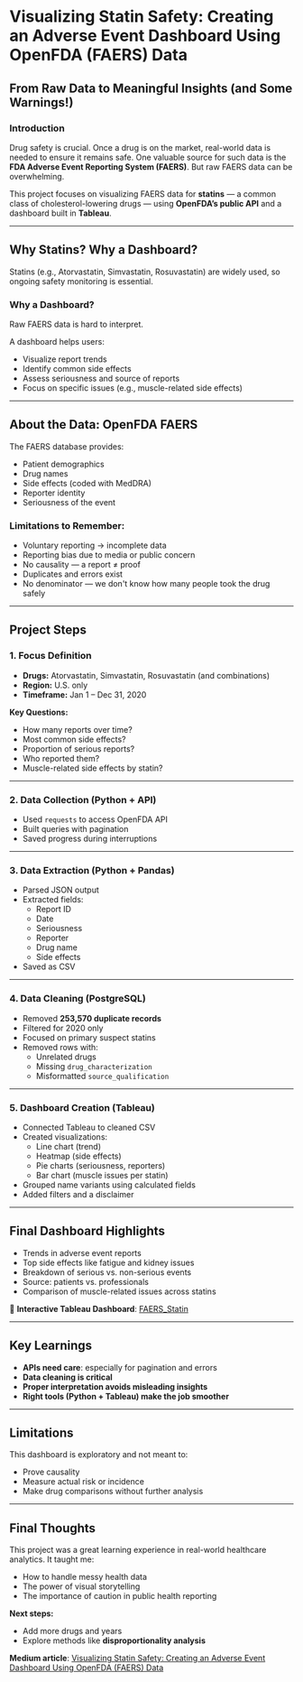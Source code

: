 # Visualizing Statin Safety: Creating an Adverse Event Dashboard Using OpenFDA (FAERS) Data

## From Raw Data to Meaningful Insights (and Some Warnings!)

### Introduction

Drug safety is crucial. Once a drug is on the market, real-world data is needed to ensure it remains safe. One valuable source for such data is the **FDA Adverse Event Reporting System (FAERS)**. But raw FAERS data can be overwhelming.

This project focuses on visualizing FAERS data for **statins** — a common class of cholesterol-lowering drugs — using **OpenFDA’s public API** and a dashboard built in **Tableau**.

---

## Why Statins? Why a Dashboard?

Statins (e.g., Atorvastatin, Simvastatin, Rosuvastatin) are widely used, so ongoing safety monitoring is essential.

### Why a Dashboard?

Raw FAERS data is hard to interpret.

A dashboard helps users:

- Visualize report trends  
- Identify common side effects  
- Assess seriousness and source of reports  
- Focus on specific issues (e.g., muscle-related side effects)

---

## About the Data: OpenFDA FAERS

The FAERS database provides:

- Patient demographics  
- Drug names  
- Side effects (coded with MedDRA)  
- Reporter identity  
- Seriousness of the event  

### Limitations to Remember:

- Voluntary reporting → incomplete data  
- Reporting bias due to media or public concern  
- No causality — a report ≠ proof  
- Duplicates and errors exist  
- No denominator — we don't know how many people took the drug safely  

---

## Project Steps

### 1. Focus Definition

- **Drugs:** Atorvastatin, Simvastatin, Rosuvastatin (and combinations)  
- **Region:** U.S. only  
- **Timeframe:** Jan 1 – Dec 31, 2020  

**Key Questions:**

- How many reports over time?  
- Most common side effects?  
- Proportion of serious reports?  
- Who reported them?  
- Muscle-related side effects by statin?

---

### 2. Data Collection (Python + API)

- Used `requests` to access OpenFDA API  
- Built queries with pagination  
- Saved progress during interruptions  

---

### 3. Data Extraction (Python + Pandas)

- Parsed JSON output  
- Extracted fields:  
  - Report ID  
  - Date  
  - Seriousness  
  - Reporter  
  - Drug name  
  - Side effects  
- Saved as CSV  

---

### 4. Data Cleaning (PostgreSQL)

- Removed **253,570 duplicate records**  
- Filtered for 2020 only  
- Focused on primary suspect statins  
- Removed rows with:  
  - Unrelated drugs  
  - Missing `drug_characterization`  
  - Misformatted `source_qualification`  

---

### 5. Dashboard Creation (Tableau)

- Connected Tableau to cleaned CSV  
- Created visualizations:  
  - Line chart (trend)  
  - Heatmap (side effects)  
  - Pie charts (seriousness, reporters)  
  - Bar chart (muscle issues per statin)  
- Grouped name variants using calculated fields  
- Added filters and a disclaimer  

---

## Final Dashboard Highlights

- Trends in adverse event reports  
- Top side effects like fatigue and kidney issues  
- Breakdown of serious vs. non-serious events  
- Source: patients vs. professionals  
- Comparison of muscle-related issues across statins  

🔗 **Interactive Tableau Dashboard**: [FAERS_Statin](https://public.tableau.com/app/profile/ullas.aradhya/viz/FAERS_Statin/Dashboard1?publish=yes)

---

## Key Learnings

- **APIs need care**: especially for pagination and errors  
- **Data cleaning is critical**  
- **Proper interpretation avoids misleading insights**  
- **Right tools (Python + Tableau) make the job smoother**

---

## Limitations

This dashboard is exploratory and not meant to:

- Prove causality  
- Measure actual risk or incidence  
- Make drug comparisons without further analysis  

---

## Final Thoughts

This project was a great learning experience in real-world healthcare analytics. It taught me:

- How to handle messy health data  
- The power of visual storytelling  
- The importance of caution in public health reporting  

**Next steps:**

- Add more drugs and years  
- Explore methods like **disproportionality analysis**

**Medium article**: [Visualizing Statin Safety: Creating an Adverse Event Dashboard Using OpenFDA (FAERS) Data](https://medium.com/@ullas97/visualizing-statin-safety-creating-an-adverse-event-dashboard-using-openfda-faers-data-e744070e6fde)